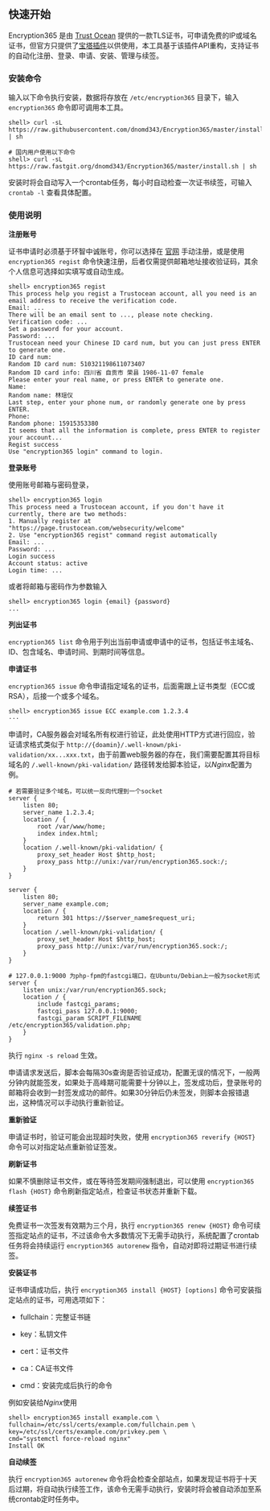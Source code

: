 ## 快速开始

Encryption365 是由 [Trust Ocean](https://www.trustocean.cn/) 提供的一款TLS证书，可申请免费的IP或域名证书，但官方只提供了[宝塔插件](https://github.com/londry/Encryption365_Baota)以供使用，本工具基于该插件API重构，支持证书的自动化注册、登录、申请、安装、管理与续签。

### 安装命令

输入以下命令执行安装，数据将存放在 `/etc/encryption365` 目录下，输入 `encryption365` 命令即可调用本工具。

```
shell> curl -sL https://raw.githubusercontent.com/dnomd343/Encryption365/master/install.sh | sh

# 国内用户使用以下命令
shell> curl -sL https://raw.fastgit.org/dnomd343/Encryption365/master/install.sh | sh
```

安装时将会自动写入一个crontab任务，每小时自动检查一次证书续签，可输入 `crontab -l` 查看具体配置。

### 使用说明

**注册账号**

证书申请时必须基于环智中诚账号，你可以选择在 [官网](https://page.trustocean.com/websecurity/welcome) 手动注册，或是使用 `encryption365 regist` 命令快速注册，后者仅需提供邮箱地址接收验证码，其余个人信息可选择如实填写或自动生成。

```
shell> encryption365 regist
This process help you regist a Trustocean account, all you need is an email address to receive the verification code.
Email: ...
There will be an email sent to ..., please note checking.
Verification code: ...
Set a password for your account.
Password: ...
Trustocean need your Chinese ID card num, but you can just press ENTER to generate one.
ID card num:
Random ID card num: 510321198611073407
Random ID card info: 四川省 自贡市 荣县 1986-11-07 female
Please enter your real name, or press ENTER to generate one.
Name:
Random name: 林瑶仪
Last step, enter your phone num, or randomly generate one by press ENTER.
Phone:
Random phone: 15915353380
It seems that all the information is complete, press ENTER to register your account...
Regist success
Use "encryption365 login" command to login.
```

**登录账号**

使用账号邮箱与密码登录，

```
shell> encryption365 login
This process need a Trustocean account, if you don't have it currently, there are two methods:
1. Manually register at "https://page.trustocean.com/websecurity/welcome"
2. Use "encryption365 regist" command regist automatically
Email: ...
Password: ...
Login success
Account status: active
Login time: ...
```

或者将邮箱与密码作为参数输入

```
shell> encryption365 login {email} {password}
...
```

**列出证书**

`encryption365 list` 命令用于列出当前申请或申请中的证书，包括证书主域名、ID、包含域名、申请时间、到期时间等信息。

**申请证书**

`encryption365 issue` 命令申请指定域名的证书，后面需跟上证书类型（ECC或RSA），后接一个或多个域名。

```
shell> encryption365 issue ECC example.com 1.2.3.4
···
```

申请时，CA服务器会对域名所有权进行验证，此处使用HTTP方式进行回应，验证请求格式类似于 `http://{doamin}/.well-known/pki-validation/xx...xxx.txt`，由于前置web服务器的存在，我们需要配置其将目标域名的 `/.well-known/pki-validation/` 路径转发给脚本验证，以*Nginx*配置为例。

```
# 若需要验证多个域名，可以统一反向代理到一个socket
server {
    listen 80;
    server_name 1.2.3.4;
    location / {
        root /var/www/home;
        index index.html;
    }
    location /.well-known/pki-validation/ {
        proxy_set_header Host $http_host;
        proxy_pass http://unix:/var/run/encryption365.sock:/;
    }
}

server {
    listen 80;
    server_name example.com;
    location / {
        return 301 https://$server_name$request_uri;
    }
    location /.well-known/pki-validation/ {
        proxy_set_header Host $http_host;
        proxy_pass http://unix:/var/run/encryption365.sock:/;
    }
}

# 127.0.0.1:9000 为php-fpm的fastcgi端口，在Ubuntu/Debian上一般为socket形式
server {
    listen unix:/var/run/encryption365.sock;
    location / {
        include fastcgi_params;
        fastcgi_pass 127.0.0.1:9000;
        fastcgi_param SCRIPT_FILENAME /etc/encryption365/validation.php;
    }
}
```

执行 `nginx -s reload` 生效。

申请请求发送后，脚本会每隔30s查询是否验证成功，配置无误的情况下，一般两分钟内就能签发，如果处于高峰期可能需要十分钟以上，签发成功后，登录账号的邮箱将会收到一封签发成功的邮件。如果30分钟后仍未签发，则脚本会报错退出，这种情况可以手动执行重新验证。

**重新验证**

申请证书时，验证可能会出现超时失败，使用 `encryption365 reverify {HOST}` 命令可以对指定站点重新验证签发。

**刷新证书**

如果不慎删除证书文件，或在等待签发期间强制退出，可以使用 `encryption365 flash {HOST}` 命令刷新指定站点，检查证书状态并重新下载。

**续签证书**

免费证书一次签发有效期为三个月，执行 `encryption365 renew {HOST}` 命令可续签指定站点的证书，不过该命令大多数情况下无需手动执行，系统配置了crontab任务将会持续运行 `encryption365 autorenew` 指令，自动对即将过期证书进行续签。

**安装证书**

证书申请成功后，执行 `encryption365 install {HOST} [options]` 命令可安装指定站点的证书，可用选项如下：

+ fullchain：完整证书链

+ key：私钥文件

+ cert：证书文件

+ ca：CA证书文件

+ cmd：安装完成后执行的命令

例如安装给*Nginx*使用

```
shell> encryption365 install example.com \
fullchain=/etc/ssl/certs/example.com/fullchain.pem \
key=/etc/ssl/certs/example.com/privkey.pem \
cmd="systemctl force-reload nginx"
Install OK
```

**自动续签**

执行 `encryption365 autorenew` 命令将会检查全部站点，如果发现证书将于十天后过期，将自动执行续签工作，该命令无需手动执行，安装时将会被自动添加至系统crontab定时任务中。
